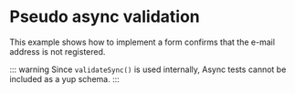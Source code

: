 # Pseudo async validation
This example shows how to implement a form confirms that the e-mail address is not registered.

::: warning
Since `validateSync()` is used internally, Async tests cannot be included as a yup schema.
:::

<CodeSandbox src="https://codesandbox.io/embed/vue-yup-form-pseudo-async-validation-uctk5q?fontsize=14&hidenavigation=1&theme=dark" />
